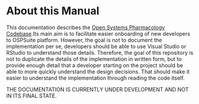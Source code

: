 # About this Manual

This documentation describes the [Open Systems Pharmacology Codebase](https://github.com/Open-Systems-Pharmacology).Its main aim is to facilitate easier onboarding of new developers to OSPSuite platform. However, the goal is not to document the implementation per se, developers should be able to use Visual Studio or RStudio to understand those details. Therefore, the goal of this repository is not to duplicate the details of the implementation in written form, but to provide enough detail that a developer starting on the project should be able to more quickly understand the design decisions. That should make it easier to understand the implementation through reading the code itself.

THE DOCUMENTATION IS CURRENTLY UNDER DEVELOPMENT AND NOT IN ITS FINAL STATE.

